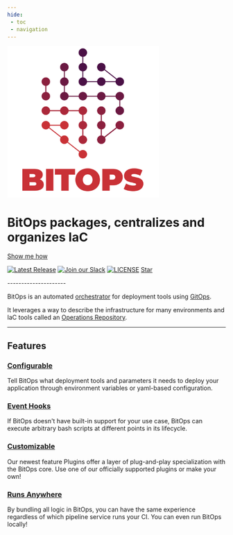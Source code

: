 ```yaml
---
hide:
 - toc
 - navigation
---
```


<script async defer src="https://buttons.github.io/buttons.js"></script>

<!-- Custom hero banner using docs/stylesheets/custom.css -->
<div class="bitovi-row">
    <div class="bitovi-column">
        <img alt="Logo" float="middle" style="vertical-align: middle;" src="assets/images/logo/Bitops%28RGB%29_L2_Full_4C.png" width="350" />
    </div>
</div>

<div class="bitovi-row">
    <div class="bitovi-column">
        <h1>BitOps packages, centralizes and organizes IaC</h1>
        <a class="md-button md-button--primary" href="getting-started">Show me how</a>
        <p>
            <a href="https://github.com/bitovi/bitops/releases"><img alt="Latest Release" src="https://img.shields.io/github/v/release/bitovi/bitops"></a>
            <a href="https://www.bitovi.com/community/slack?utm_source=badge&amp;utm_medium=badge&amp;utm_campaign=pr-badge&amp;utm_content=badge"><img alt="Join our Slack" src="https://img.shields.io/badge/slack-join%20chat-611f69.svg"></a>
            <a href="license/"><img alt="LICENSE" src="https://img.shields.io/badge/license-MIT-green"></a>
            <a class="github-button" href="https://github.com/bitovi/bitops" data-icon="octicon-star" data-show-count="true" aria-label="Star BitOps on GitHub">Star</a>
        </p>
    </div>
</div>
---------------------

BitOps is an automated [orchestrator](getting-started.md) for deployment tools using [GitOps](https://about.gitlab.com/topics/gitops/). 

It leverages a way to describe the infrastructure for many environments and IaC tools called an [Operations Repository](operations-repo-structure.md).

---------------------



<div class="bitovi-row">
<h2>Features</h2>
</div>
<div class="bitovi-row">
    <div class="bitovi-column">
        <h3><a href="configuration-base">Configurable</a></h3>
        <p>Tell BitOps what deployment tools and parameters it needs to deploy your application through environment variables or yaml-based configuration.</p>
    </div>
   <div class="bitovi-column">
        <h3><a href="lifecycle">Event Hooks</a></h3>
        <p>If BitOps doesn't have built-in support for your use case, BitOps can execute arbitrary bash scripts at different points in its lifecycle.</p>
    </div>
    <div class="bitovi-column">
        <h3><a href="plugins">Customizable</a></h3>
        <p>Our newest feature Plugins offer a layer of plug-and-play specialization with the BitOps core. Use one of our officially supported plugins or make your own!</p>
    </div>
    <div class="bitovi-column">
        <h3><a href="examples">Runs Anywhere</a></h3>
        <p>By bundling all logic in BitOps, you can have the same experience regardless of which pipeline service runs your CI. You can even run BitOps locally!</p>
    </div>
</div>
